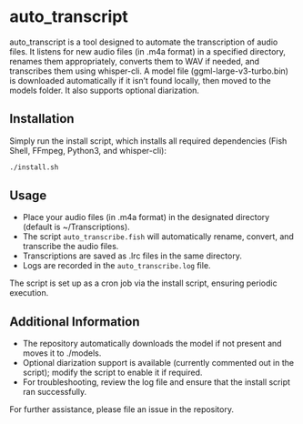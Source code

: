# auto_transcript

auto_transcript is a tool designed to automate the transcription of audio files. It listens for new audio files (in .m4a format) in a specified directory, renames them appropriately, converts them to WAV if needed, and transcribes them using whisper-cli. A model file (ggml-large-v3-turbo.bin) is downloaded automatically if it isn’t found locally, then moved to the models folder. It also supports optional diarization.

## Installation

Simply run the install script, which installs all required dependencies (Fish Shell, FFmpeg, Python3, and whisper-cli):

```bash
./install.sh
```

## Usage

- Place your audio files (in .m4a format) in the designated directory (default is ~/Transcriptions).
- The script `auto_transcribe.fish` will automatically rename, convert, and transcribe the audio files.
- Transcriptions are saved as .lrc files in the same directory.
- Logs are recorded in the `auto_transcribe.log` file.

The script is set up as a cron job via the install script, ensuring periodic execution.

## Additional Information

- The repository automatically downloads the model if not present and moves it to ./models.
- Optional diarization support is available (currently commented out in the script); modify the script to enable it if required.
- For troubleshooting, review the log file and ensure that the install script ran successfully.

For further assistance, please file an issue in the repository.